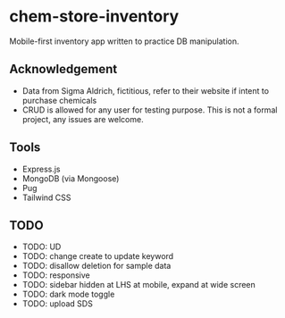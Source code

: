 # chem-store-inventory

Mobile-first inventory app written to practice DB manipulation.

## Acknowledgement

- Data from Sigma Aldrich, fictitious, refer to their website if intent to
  purchase chemicals
- CRUD is allowed for any user for testing purpose. This is not a formal
  project, any issues are welcome.

## Tools

- Express.js
- MongoDB (via Mongoose)
- Pug
- Tailwind CSS

## TODO

- TODO: UD
- TODO: change create to update keyword
- TODO: disallow deletion for sample data
- TODO: responsive
- TODO: sidebar hidden at LHS at mobile, expand at wide screen
- TODO: dark mode toggle
- TODO: upload SDS
